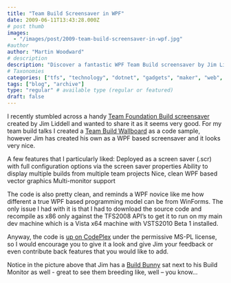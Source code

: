 ```yaml
---
title: "Team Build Screensaver in WPF"
date: 2009-06-11T13:43:28.000Z
# post thumb
images:
  - "/images/post/2009-team-build-screensaver-in-wpf.jpg"
#author
author: "Martin Woodward"
# description
description: "Discover a fantastic WPF Team Build screensaver by Jim Liddell, featuring sleek graphics and multi-monitor support for enhanced project visibility."
# Taxonomies
categories: ["tfs", "technology", "dotnet", "gadgets", "maker", "web", "programming"]
tags: ["blog", "archive"]
type: "regular" # available type (regular or featured)
draft: false
---
```

I recently stumbled across a handy [Team Foundation Build screensaver](http://teambuildscreensaver.codeplex.com/) created by Jim Liddell and wanted to share it as it seems very good.  For my team build talks I created a [Team Build Wallboard](http://code.msdn.microsoft.com/buildwallboard) as a code sample, however Jim has created his own as a WPF based screensaver and it looks very nice.  

A few features that I particularly liked:     Deployed as a screen saver (.scr) with full configuration options via the screen saver properties    Ability to display multiple builds from multiple team projects    Nice, clean WPF based vector graphics    Multi-monitor support   

The code is also pretty clean, and reminds a WPF novice like me how different a true WPF based programming model can be from WinForms.  The only issue I had with it is that I had to download the source code and recompile as x86 only against the TFS2008 API’s to get it to run on my main dev machine which is a Vista x64 machine with VSTS2010 Beta 1 installed.  

Anyway, the code is [up on CodePlex](http://teambuildscreensaver.codeplex.com/) under the permissive MS-PL license, so I would encourage you to give it a look and give Jim your feedback or even contribute back features that you would like to add.    

Notice in the picture above that Jim has a [Build Bunny](http://www.woodwardweb.com/gadgets/000434.html) sat next to his Build Monitor as well - great to see them breeding like, well – you know…